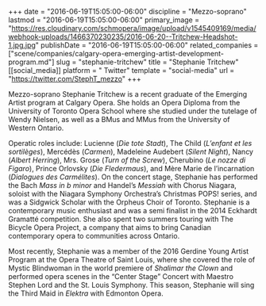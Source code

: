 +++
date = "2016-06-19T15:05:00-06:00"
discipline = "Mezzo-soprano"
lastmod = "2016-06-19T15:05:00-06:00"
primary_image = "https://res.cloudinary.com/schmopera/image/upload/v1545409169/media/webhook-uploads/1466370230235/2016-06-20--Tritchew-Headshot-1.jpg.jpg"
publishDate = "2016-06-19T15:05:00-06:00"
related_companies = ["scene/companies/calgary-opera-emerging-artist-development-program.md"]
slug = "stephanie-tritchew"
title = "Stephanie Tritchew"
[[social_media]]
platform = " Twitter"
template = "social-media"
url = "https://twitter.com/StephT_mezzo"
+++

Mezzo-soprano Stephanie Tritchew is a recent graduate of the Emerging Artist program at Calgary Opera. She holds an Opera Diploma from the University of Toronto Opera School where she studied under the tutelage of Wendy Nielsen, as well as a BMus and MMus from the University of Western Ontario. 

Operatic roles include: Lucienne (*Die tote Stadt*), The Child (*L’enfant et les sortilèges*), Mercédès (*Carmen*), Madeleine Audebert (*Silent Night*), Nancy (*Albert Herring*), Mrs. Grose (*Turn of the Screw*), Cherubino (*Le nozze di Figaro*), Prince Orlovsky (*Die Fledermaus*), and Mère Marie de l’incarnation (*Dialogues des Carmélites*). On the concert stage, Stephanie has performed the Bach *Mass in b minor* and Handel’s *Messiah* with Chorus Niagara, soloist with the Niagara Symphony Orchestra’s Christmas POPS! series, and was a Sidgwick Scholar with the Orpheus Choir of Toronto. Stephanie is a contemporary music enthusiast and was a semi finalist in the 2014 Eckhardt Gramatté competition. She also spent two summers touring with The Bicycle Opera Project, a company that aims to bring Canadian contemporary opera to communities across Ontario. 

Most recently, Stephanie was a member of the 2016 Gerdine Young Artist Program at the Opera Theatre of Saint Louis, where she covered the role of Mystic Blindwoman in the world premiere of *Shalimar the Clown* and performed opera scenes in the “Center Stage” Concert with Maestro Stephen Lord and the St. Louis Symphony. This season, Stephanie will sing the Third Maid in *Elektra* with Edmonton Opera. 
